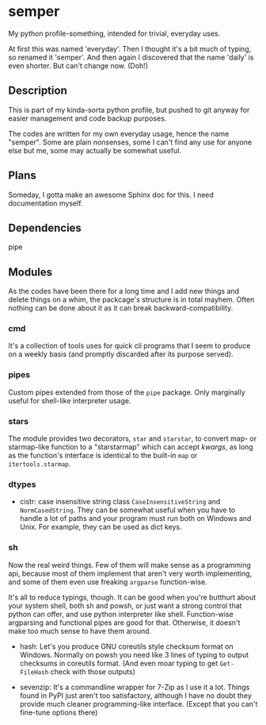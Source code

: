 # semper

My python profile-something, intended for trivial, everyday uses.

At first this was named 'everyday'.
Then I thought it's a bit much of typing, so renamed it 'semper'.
And then again I discovered that the name 'daily' is even shorter.
But can't change now. (Doh!)


## Description

This is part of my kinda-sorta python profile, but pushed to git anyway for
easier management and code backup purposes.

The codes are written for my own everyday usage, hence the name "semper".
Some are plain nonsenses, some I can't find any use for anyone else but me,
some may actually be somewhat useful.


## Plans

Someday, I gotta make an awesome Sphinx doc for this.
I need documentation myself.


## Dependencies

pipe


## Modules

As the codes have been there for a long time and I add new things and delete
things on a whim, the packcage's structure is in total mayhem.
Often nothing can be done about it as it can break backward-compatibility.


### cmd

It's a collection of tools uses for quick cli programs that I seem to produce
on a weekly basis (and promptly discarded after its purpose served).

### pipes

Custom pipes extended from those of the `pipe` package.
Only marginally useful for shell-like interpreter usage.

### stars

The module provides two decorators, `star` and `starstar`, to convert map- or
starmap-like function to a "starstarmap" which can accept *kwargs*,
as long as the function's interface is identical to the built-in `map` or
`itertools.starmap`.

### dtypes

- cistr: case insensitive string class `CaseInsensitiveString` and
  `NormCasedString`. They can be somewhat useful when you have to handle a lot
  of paths and your program must run both on Windows and Unix.
  For example, they can be used as dict keys.

### sh

Now the real weird things. Few of them will make sense as a programming api,
because most of them implement that aren't very worth implementing, and some of
them even use freaking `argparse` function-wise.

It's all to reduce typings, though. It can be good when you're butthurt about
your system shell, both sh and powsh, or just want a strong control that python
can offer, and use python interpreter like shell.
Function-wise argparsing and functional pipes are good for that.
Otherwise, it doesn't make too much sense to have them around.

- hash: Let's you produce GNU coreutils style checksum format on Windows.
  Normally on powsh you need like 3 lines of typing to output checksums in
  coreutils format.
  (And even moar typing to get `Get-FileHash` check with those outputs)

- sevenzip: It's a commandline wrapper for 7-Zip as I use it a lot.
  Things found in PyPI just aren't too satisfactory, although I have no doubt
  they provide much cleaner programming-like interface.
  (Except that you can't fine-tune options there)
